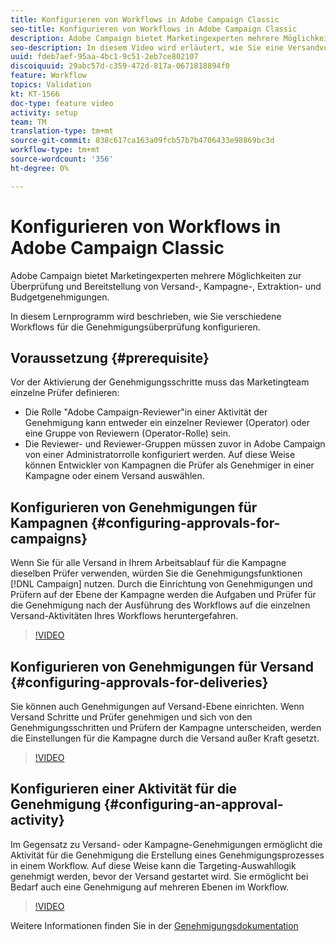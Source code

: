 ```yaml
---
title: Konfigurieren von Workflows in Adobe Campaign Classic
seo-title: Konfigurieren von Workflows in Adobe Campaign Classic
description: Adobe Campaign bietet Marketingexperten mehrere Möglichkeiten zur Überprüfung und Bereitstellung von Versand-, Kampagne-, Extraktion- und Budgetgenehmigungen. In diesem Lernprogramm wird beschrieben, wie Sie verschiedene Workflows für die Genehmigungsüberprüfung konfigurieren.
seo-description: In diesem Video wird erläutert, wie Sie eine Versandvorlage in ACCAdobe Kampagne konfigurieren und verwenden können. Es werden verschiedene Optionen für Marketingexperten zur Überprüfung und Bereitstellung von Versand-Inhalten, Kampagne-Zielgruppe, Extraktion von Daten und Budgetgenehmigungen erläutert. In diesem Lernprogramm wird beschrieben, wie Sie verschiedene Workflows für die Genehmigungsüberprüfung konfigurieren.
uuid: fdeb7aef-95aa-4bc1-9c51-2eb7ce802107
discoiquuid: 29abc57d-c359-472d-817a-0671818894f0
feature: Workflow
topics: Validation
kt: KT-1566
doc-type: feature video
activity: setup
team: TM
translation-type: tm+mt
source-git-commit: 838c617ca163a09fcb57b7b4706433e98869bc3d
workflow-type: tm+mt
source-wordcount: '356'
ht-degree: 0%

---
```



# Konfigurieren von Workflows in Adobe Campaign Classic

Adobe Campaign bietet Marketingexperten mehrere Möglichkeiten zur Überprüfung und Bereitstellung von Versand-, Kampagne-, Extraktion- und Budgetgenehmigungen.

In diesem Lernprogramm wird beschrieben, wie Sie verschiedene Workflows für die Genehmigungsüberprüfung konfigurieren.

## Voraussetzung {#prerequisite}

Vor der Aktivierung der Genehmigungsschritte muss das Marketingteam einzelne Prüfer definieren:

* Die Rolle &quot;Adobe Campaign-Reviewer&quot;in einer Aktivität der Genehmigung kann entweder ein einzelner Reviewer (Operator) oder eine Gruppe von Reviewern (Operator-Rolle) sein.
* Die Reviewer- und Reviewer-Gruppen müssen zuvor in Adobe Campaign von einer Administratorrolle konfiguriert werden. Auf diese Weise können Entwickler von Kampagnen die Prüfer als Genehmiger in einer Kampagne oder einem Versand auswählen.

## Konfigurieren von Genehmigungen für Kampagnen {#configuring-approvals-for-campaigns}

Wenn Sie für alle Versand in Ihrem Arbeitsablauf für die Kampagne dieselben Prüfer verwenden, würden Sie die Genehmigungsfunktionen [!DNL Campaign] nutzen. Durch die Einrichtung von Genehmigungen und Prüfern auf der Ebene der Kampagne werden die Aufgaben und Prüfer für die Genehmigung nach der Ausführung des Workflows auf die einzelnen Versand-Aktivitäten Ihres Workflows heruntergefahren.

>[!VIDEO](https://video.tv.adobe.com/v/25175?quality=12)

## Konfigurieren von Genehmigungen für Versand {#configuring-approvals-for-deliveries}

Sie können auch Genehmigungen auf Versand-Ebene einrichten. Wenn Versand Schritte und Prüfer genehmigen und sich von den Genehmigungsschritten und Prüfern der Kampagne unterscheiden, werden die Einstellungen für die Kampagne durch die Versand außer Kraft gesetzt.

>[!VIDEO](https://video.tv.adobe.com/v/25176?quality=12)

## Konfigurieren einer Aktivität für die Genehmigung {#configuring-an-approval-activity}

Im Gegensatz zu Versand- oder Kampagne-Genehmigungen ermöglicht die Aktivität für die Genehmigung die Erstellung eines Genehmigungsprozesses in einem Workflow. Auf diese Weise kann die Targeting-Auswahllogik genehmigt werden, bevor der Versand gestartet wird. Sie ermöglicht bei Bedarf auch eine Genehmigung auf mehreren Ebenen im Workflow.

>[!VIDEO](https://video.tv.adobe.com/v/25174?quality=12)

Weitere Informationen finden Sie in der [Genehmigungsdokumentation](https://docs.adobe.com/help/en/campaign-classic/using/automating-with-workflows/flow-control-activities/approval.html)
